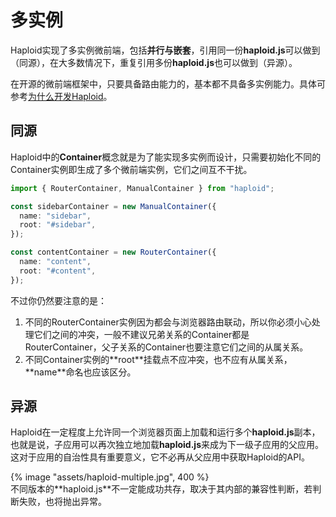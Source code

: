 # 多实例

Haploid实现了多实例微前端，包括**并行与嵌套**，引用同一份**haploid.js**可以做到（同源），在大多数情况下，重复引用多份**haploid.js**也可以做到（异源）。

<div class="message is-info">
    <div class="message-body">
        在开源的微前端框架中，只要具备路由能力的，基本都不具备多实例能力。具体可参考<a href="/blog/why-haploid">为什么开发Haploid</a>。
    </div>
</div>

## 同源

Haploid中的**Container**概念就是为了能实现多实例而设计，只需要初始化不同的Container实例即生成了多个微前端实例，它们之间互不干扰。

```ts
import { RouterContainer, ManualContainer } from "haploid";

const sidebarContainer = new ManualContainer({
  name: "sidebar",
  root: "#sidebar",
});

const contentContainer = new RouterContainer({
  name: "content",
  root: "#content",
});
```

不过你仍然要注意的是：

<ol>
    <li>不同的RouterContainer实例因为都会与浏览器路由联动，所以你必须小心处理它们之间的冲突，一般不建议兄弟关系的Container都是RouterContainer，父子关系的Container也要注意它们之间的从属关系。</li>
    <li>不同Container实例的**root**挂载点不应冲突，也不应有从属关系，**name**命名也应该区分。</li>
</ol>

## 异源

Haploid在一定程度上允许同一个浏览器页面上加载和运行多个**haploid.js**副本，也就是说，子应用可以再次独立地加载**haploid.js**来成为下一级子应用的父应用。这对于应用的自治性具有重要意义，它不必再从父应用中获取Haploid的API。

<div class="my-3">
    {% image "assets/haploid-multiple.jpg", 400 %}
</div>

<div class="message is-warning">
    <div class="message-body">
        不同版本的**haploid.js**不一定能成功共存，取决于其内部的兼容性判断，若判断失败，也将抛出异常。
    </div>
</div>
